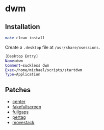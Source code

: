 # dwm

## Installation

```sh
make clean install
```

Create a `.desktop` file at `/usr/share/xsessions`.
```sh
[Desktop Entry]
Name=dwm
Comment=suckless dwm
Exec=/home/michael/scripts/startdwm
Type=Application
```

## Patches
- [center](https://dwm.suckless.org/patches/center/)
- [fakefullscreen](https://dwm.suckless.org/patches/fakefullscreen/)
- [fullgaps](https://dwm.suckless.org/patches/fullgaps/)
- [pertag](https://dwm.suckless.org/patches/pertag/)
- [movestack](https://dwm.suckless.org/patches/movestack/)